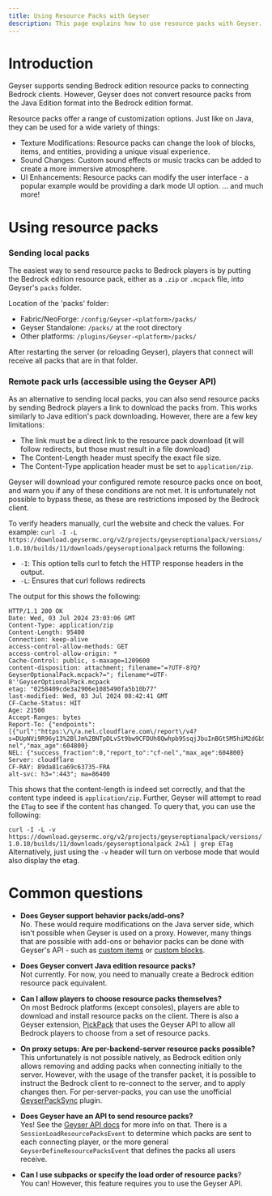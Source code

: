 ```yaml
---
title: Using Resource Packs with Geyser
description: This page explains how to use resource packs with Geyser.
---
```


# Introduction

Geyser supports sending Bedrock edition resource packs to connecting Bedrock clients. 
However, Geyser does not convert resource packs from the Java Edition format into the Bedrock edition format.

Resource packs offer a range of customization options. Just like on Java, they can be used for a wide variety of things:
- Texture Modifications: Resource packs can change the look of blocks, items, and entities, providing a unique visual experience.
- Sound Changes: Custom sound effects or music tracks can be added to create a more immersive atmosphere.
- UI Enhancements: Resource packs can modify the user interface - a popular example would be providing a dark mode UI option.
... and much more!

# Using resource packs

### Sending local packs
The easiest way to send resource packs to Bedrock players is by putting the Bedrock edition resource pack, either as a `.zip` or `.mcpack` file, into Geyser's `packs` folder.

Location of the 'packs' folder:

- Fabric/NeoForge: `/config/Geyser-<platform>/packs/`
- Geyser Standalone: `/packs/` at the root directory
- Other platforms: `/plugins/Geyser-<platform>/packs/`

After restarting the server (or reloading Geyser), players that connect will receive all packs that are in that folder.


### Remote pack urls (accessible using the Geyser API)
As an alternative to sending local packs, you can also send resource packs by sending Bedrock players a link to download the packs from.
This works similarly to Java edition's pack downloading. However, there are a few key limitations:

- The link must be a direct link to the resource pack download (it will follow redirects, but those must result in a file download)
- The Content-Length header must specify the exact file size.
- The Content-Type application header must be set to `application/zip`.

Geyser will download your configured remote resource packs once on boot, and warn you if any of these conditions are not met.
It is unfortunately not possible to bypass these, as these are restrictions imposed by the Bedrock client. 

To verify headers manually, curl the website and check the values.
For example:
`curl -I -L https://download.geysermc.org/v2/projects/geyseroptionalpack/versions/1.0.10/builds/11/downloads/geyseroptionalpack` returns the following:
- `-I`: This option tells curl to fetch the HTTP response headers in the output.
- `-L`: Ensures that curl follows redirects

The output for this shows the following:
```shell
HTTP/1.1 200 OK
Date: Wed, 03 Jul 2024 23:03:06 GMT
Content-Type: application/zip
Content-Length: 95400
Connection: keep-alive
access-control-allow-methods: GET
access-control-allow-origin: *
Cache-Control: public, s-maxage=1209600
content-disposition: attachment; filename="=?UTF-8?Q?GeyserOptionalPack.mcpack?="; filename*=UTF-8''GeyserOptionalPack.mcpack
etag: "0258409cde3a2906e1085490fa5b10b77"
last-modified: Wed, 03 Jul 2024 08:42:41 GMT
CF-Cache-Status: HIT
Age: 21500
Accept-Ranges: bytes
Report-To: {"endpoints":[{"url":"https:\/\/a.nel.cloudflare.com\/report\/v4?s=DUpNVi9R96y13%2BlJm%2BNTpDLvSt9bw9CFDUh8Qwhpb9SsqjJbuInBGtSM5hiM2dGbSGkUccP4KvSqqD%2FCKrrcQ9ur5at5G0u8FrfooVTKLP%2B4MwGoUl29DwlxeMVg6tX36RjjICmV97M4FlErCZEe%2F3gM%2FA%3D%3D"}],"group":"cf-nel","max_age":604800}
NEL: {"success_fraction":0,"report_to":"cf-nel","max_age":604800}
Server: cloudflare
CF-RAY: 89da81ca69c63735-FRA
alt-svc: h3=":443"; ma=86400
```
This shows that the content-length is indeed set correctly, and that the content type indeed is `application/zip`.
Further, Geyser will attempt to read the `ETag` to see if the content has changed. To query that, you can use the following:

`curl -I -L -v https://download.geysermc.org/v2/projects/geyseroptionalpack/versions/1.0.10/builds/11/downloads/geyseroptionalpack 2>&1 | grep ETag`
Alternatively, just using the `-v` header will turn on verbose mode that would also display the etag.

# Common questions
 
- **Does Geyser support behavior packs/add-ons?** <br />
No. These would require modifications on the Java server side, which isn't possible when Geyser is used on a proxy. 
However, many things that are possible with add-ons or behavior packs can be done with Geyser's API - such as [custom items](/wiki/geyser/custom-items)
or [custom blocks](/wiki/geyser/custom-blocks).

- **Does Geyser convert Java edition resource packs?** <br />
Not currently. For now, you need to manually create a Bedrock edition resource pack equivalent.

- **Can I allow players to choose resource packs themselves?** <br />
On most Bedrock platforms (except consoles), players are able to download and install resource packs on the client. 
There is also a Geyser extension, [PickPack](https://github.com/onebeastchris/PickPack) that uses the Geyser API to allow all Bedrock players to choose from a set of resource packs.

- **On proxy setups: Are per-backend-server resource packs possible?** <br />
This unfortunately is not possible natively, as Bedrock edition only allows removing and adding packs when connecting initially to the server.
However, with the usage of the transfer packet, it is possible to instruct the Bedrock client to re-connect to the server, and to apply changes then.
For per-server-packs, you can use the unofficial [GeyserPackSync](https://github.com/onebeastchris/GeyserPackSync) plugin.

- **Does Geyser have an API to send resource packs?** <br />
Yes! See the [Geyser API docs](/wiki/geyser/api/) for more info on that. There is a `SessionLoadResourcePacksEvent` to determine which 
packs are sent to each connecting player, or the more general `GeyserDefineResourcePacksEvent` that defines the packs all users receive.

- **Can I use subpacks or specify the load order of resource packs**? <br />
You can! However, this feature requires you to use the Geyser API. 

